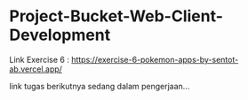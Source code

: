 # Project-Bucket-Web-Client-Development

Link Exercise 6 : https://exercise-6-pokemon-apps-by-sentot-ab.vercel.app/


link tugas berikutnya sedang dalam pengerjaan...
